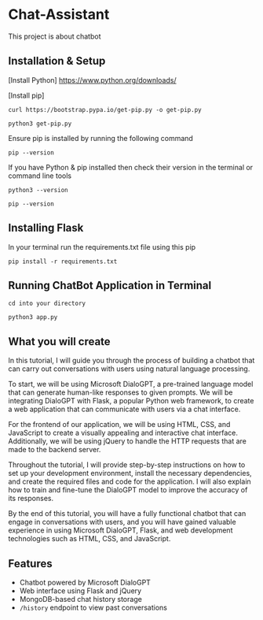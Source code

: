 # Chat-Assistant
This project is about chatbot 

## Installation & Setup

[Install Python] https://www.python.org/downloads/

[Install pip]

```
curl https://bootstrap.pypa.io/get-pip.py -o get-pip.py
```

```
python3 get-pip.py
```

Ensure pip is installed by running the following command

```
pip --version
```

If you have Python & pip installed then check their version in the terminal or command line tools

```
python3 --version
```

```
pip --version
```

## Installing Flask

In your terminal run the requirements.txt file using this pip

```
pip install -r requirements.txt
```

## Running ChatBot Application in Terminal

```
cd into your directory
```

```
python3 app.py
```

## What you will create

In this tutorial, I will guide you through the process of building a chatbot that can carry out conversations with users using natural language processing.

To start, we will be using Microsoft DialoGPT, a pre-trained language model that can generate human-like responses to given prompts. We will be integrating DialoGPT with Flask, a popular Python web framework, to create a web application that can communicate with users via a chat interface.

For the frontend of our application, we will be using HTML, CSS, and JavaScript to create a visually appealing and interactive chat interface. Additionally, we will be using jQuery to handle the HTTP requests that are made to the backend server.

Throughout the tutorial, I will provide step-by-step instructions on how to set up your development environment, install the necessary dependencies, and create the required files and code for the application. I will also explain how to train and fine-tune the DialoGPT model to improve the accuracy of its responses.

By the end of this tutorial, you will have a fully functional chatbot that can engage in conversations with users, and you will have gained valuable experience in using Microsoft DialoGPT, Flask, and web development technologies such as HTML, CSS, and JavaScript.

## Features

- Chatbot powered by Microsoft DialoGPT
- Web interface using Flask and jQuery
- MongoDB-based chat history storage
- `/history` endpoint to view past conversations

```

